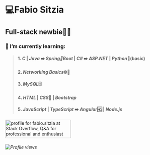 # 💻Fabio Sitzia

## Full-stack newbie👶🏻



### 🌱 I’m currently learning:

> #### 1. *C* | *Java* ➡️ *Spring🌱Boot* | *C#* ➡️ *ASP.NET* | *Python*🐍(basic) 
> #### 2. *Networking Basics*🌐🔗
> #### 3. *MySQL*🗄️
> #### 4. *HTML* | *CSS*📑 | *Bootstrap* 
> #### 5. *JavaScript* | *TypeScript* ➡️ *Angular*🆖 | *Node.js*


<a href="https://stackoverflow.com/users/18159609/fabio-sitzia"><img src="https://stackoverflow.com/users/flair/18159609.png" width="208" height="58" alt="profile for fabio.sitzia at Stack Overflow, Q&amp;A for professional and enthusiast programmers" title="profile for fabio.sitzia at Stack Overflow, Q&amp;A for professional and enthusiast programmers"></a>



###### ![Profile views](https://gpvc.arturio.dev/fabiositzia)
